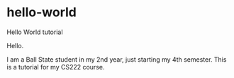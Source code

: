 # hello-world
Hello World tutorial

Hello.

I am a Ball State student in my 2nd year, just starting my 4th semester.
This is a tutorial for my CS222 course.
